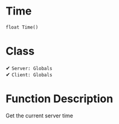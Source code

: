 # Time
```
float Time()
```
# Class
✔ `Server: Globals`  
✔ `Client: Globals`  

# Function Description
Get the current server time
